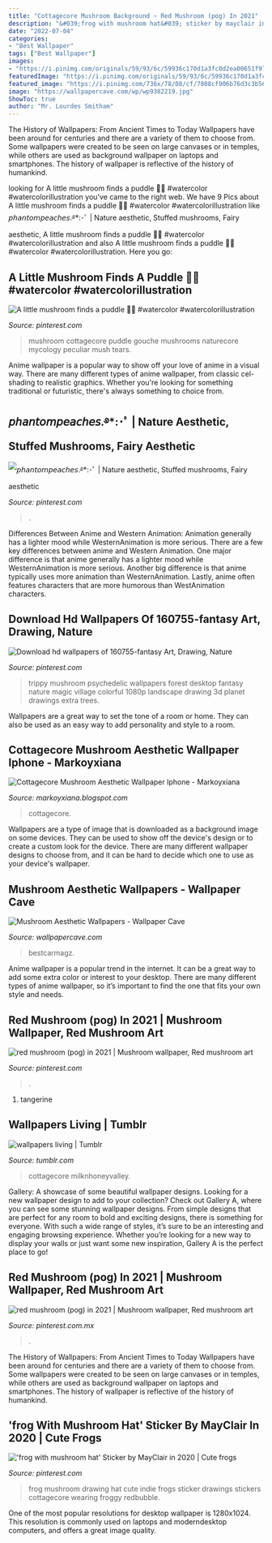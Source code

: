 ```yaml
---
title: "Cottagecore Mushroom Background ~ Red Mushroom (pog) In 2021"
description: "&#039;frog with mushroom hat&#039; sticker by mayclair in 2020"
date: "2022-07-04"
categories:
- "Best Wallpaper"
tags: ["Best Wallpaper"]
images:
- "https://i.pinimg.com/originals/59/93/6c/59936c170d1a3fc0d2ea00651f970091.jpg"
featuredImage: "https://i.pinimg.com/originals/59/93/6c/59936c170d1a3fc0d2ea00651f970091.jpg"
featured_image: "https://i.pinimg.com/736x/78/08/cf/7808cf906b76d3c3b56575c95116d8ac.jpg"
image: "https://wallpapercave.com/wp/wp9382219.jpg"
ShowToc: true
author: "Mr. Lourdes Smitham"
---
```



The History of Wallpapers: From Ancient Times to Today
Wallpapers have been around for centuries and there are a variety of them to choose from. Some wallpapers were created to be seen on large canvases or in temples, while others are used as background wallpaper on laptops and smartphones. The history of wallpaper is reflective of the history of humankind.

	

		
looking for A little mushroom finds a puddle 🍄💧 #watercolor #watercolorillustration you've came to the right web. We have 9 Pics about A little mushroom finds a puddle 🍄💧 #watercolor #watercolorillustration like 𝘱𝘩𝘢𝘯𝘵𝘰𝘮𝘱𝘦𝘢𝘤𝘩𝘦𝘴.࿔*:･ﾟ | Nature aesthetic, Stuffed mushrooms, Fairy aesthetic, A little mushroom finds a puddle 🍄💧 #watercolor #watercolorillustration and also A little mushroom finds a puddle 🍄💧 #watercolor #watercolorillustration. Here you go:
		
    
## A Little Mushroom Finds A Puddle 🍄💧 #watercolor #watercolorillustration

<img loading=lazy src="https://i.pinimg.com/736x/6d/c4/44/6dc444104ce495ad655a25ac7657a685.jpg" onerror="this.onerror=null;this.src='https://tse4.mm.bing.net/th?id=OIP.I8p-nMjCWYqfNCapdcU99QHaHa&amp;pid=15.1';" alt="A little mushroom finds a puddle 🍄💧 #watercolor #watercolorillustration">

_Source: pinterest.com_

>mushroom cottagecore puddle gouche mushrooms naturecore mycology peculiar mush tears. 

	

Anime wallpaper is a popular way to show off your love of anime in a visual way. There are many different types of anime wallpaper, from classic cel-shading to realistic graphics. Whether you're looking for something traditional or futuristic, there's always something to choice from.

    
## 𝘱𝘩𝘢𝘯𝘵𝘰𝘮𝘱𝘦𝘢𝘤𝘩𝘦𝘴.࿔*:･ﾟ | Nature Aesthetic, Stuffed Mushrooms, Fairy Aesthetic

<img loading=lazy src="https://i.pinimg.com/736x/78/08/cf/7808cf906b76d3c3b56575c95116d8ac.jpg" onerror="this.onerror=null;this.src='https://tse4.mm.bing.net/th?id=OIP.q0uvygbt4b3j7NprD3IiPQHaHa&amp;pid=15.1';" alt="𝘱𝘩𝘢𝘯𝘵𝘰𝘮𝘱𝘦𝘢𝘤𝘩𝘦𝘴.࿔*:･ﾟ | Nature aesthetic, Stuffed mushrooms, Fairy aesthetic">

_Source: pinterest.com_

>. 

	

Differences Between Anime and Western Animation: Animation generally has a lighter mood while WesternAnimation is more serious.
There are a few key differences between anime and Western Animation. One major difference is that anime generally has a lighter mood while WesternAnimation is more serious. Another big difference is that anime typically uses more animation than WesternAnimation. Lastly, anime often features characters that are more humorous than WestAnimation characters.

    
## Download Hd Wallpapers Of 160755-fantasy Art, Drawing, Nature

<img loading=lazy src="https://i.pinimg.com/originals/c8/c1/f9/c8c1f9a16656bad9a4ee8e8b64fd029c.jpg" onerror="this.onerror=null;this.src='https://tse3.mm.bing.net/th?id=OIP.tT2Jixg6hcJW12Fjzj5HSwHaEK&amp;pid=15.1';" alt="Download hd wallpapers of 160755-fantasy Art, Drawing, Nature">

_Source: pinterest.com_

>trippy mushroom psychedelic wallpapers forest desktop fantasy nature magic village colorful 1080p landscape drawing 3d planet drawings extra trees. 

	

Wallpapers are a great way to set the tone of a room or home. They can also be used as an easy way to add personality and style to a room.

    
## Cottagecore Mushroom Aesthetic Wallpaper Iphone - Markoyxiana

<img loading=lazy src="https://i.pinimg.com/originals/59/93/6c/59936c170d1a3fc0d2ea00651f970091.jpg" onerror="this.onerror=null;this.src='https://tse1.mm.bing.net/th?id=OIP.i5MgyYrYSI2Uj8C9t2-gZQHaE8&amp;pid=15.1';" alt="Cottagecore Mushroom Aesthetic Wallpaper Iphone - Markoyxiana">

_Source: markoyxiana.blogspot.com_

>cottagecore. 

	

Wallpapers are a type of image that is downloaded as a background image on some devices. They can be used to show off the device's design or to create a custom look for the device. There are many different wallpaper designs to choose from, and it can be hard to decide which one to use as your device's wallpaper.

    
## Mushroom Aesthetic Wallpapers - Wallpaper Cave

<img loading=lazy src="https://wallpapercave.com/wp/wp9382219.jpg" onerror="this.onerror=null;this.src='https://tse3.mm.bing.net/th?id=OIP.t8oBc6nc6mWK_zxJapj2AwHaEu&amp;pid=15.1';" alt="Mushroom Aesthetic Wallpapers - Wallpaper Cave">

_Source: wallpapercave.com_

>bestcarmagz. 

	

Anime wallpaper is a popular trend in the internet. It can be a great way to add some extra color or interest to your desktop. There are many different types of anime wallpaper, so it’s important to find the one that fits your own style and needs.

    
## Red Mushroom (pog) In 2021 | Mushroom Wallpaper, Red Mushroom Art

<img loading=lazy src="https://i.pinimg.com/736x/83/88/40/838840c046c28752c8b00644e3dc9a59.jpg" onerror="this.onerror=null;this.src='https://tse3.mm.bing.net/th?id=OIP.b_3DfVsNxKfeUCSyRiTdXAHaN7&amp;pid=15.1';" alt="red mushroom (pog) in 2021 | Mushroom wallpaper, Red mushroom art">

_Source: pinterest.com_

>. 

	

1. tangerine 

    
## Wallpapers Living | Tumblr

<img loading=lazy src="https://64.media.tumblr.com/0811652dba55f06699ead4e34ea83206/5549bfd54cee9a6b-f5/s640x960/268c2cde879e68ce121fc7b98ea979b673f2d555.jpg" onerror="this.onerror=null;this.src='https://tse4.mm.bing.net/th?id=OIP.mkLEx8pjxuIXTN5A_3vZOwAAAA&amp;pid=15.1';" alt="wallpapers living | Tumblr">

_Source: tumblr.com_

>cottagecore milknhoneyvalley. 

	

Gallery: A showcase of some beautiful wallpaper designs.
Looking for a new wallpaper design to add to your collection? Check out Gallery A, where you can see some stunning wallpaper designs. From simple designs that are perfect for any room to bold and exciting designs, there is something for everyone. With such a wide range of styles, it’s sure to be an interesting and engaging browsing experience. Whether you’re looking for a new way to display your walls or just want some new inspiration, Gallery A is the perfect place to go!





	
	
    
## Red Mushroom (pog) In 2021 | Mushroom Wallpaper, Red Mushroom Art

<img loading=lazy src="https://i.pinimg.com/originals/83/88/40/838840c046c28752c8b00644e3dc9a59.jpg" onerror="this.onerror=null;this.src='https://tse4.mm.bing.net/th?id=OIP.6dJQAXso6erS3gt9V8DQtQHaN8&amp;pid=15.1';" alt="red mushroom (pog) in 2021 | Mushroom wallpaper, Red mushroom art">

_Source: pinterest.com.mx_

>. 

	

The History of Wallpapers: From Ancient Times to Today
Wallpapers have been around for centuries and there are a variety of them to choose from. Some wallpapers were created to be seen on large canvases or in temples, while others are used as background wallpaper on laptops and smartphones. The history of wallpaper is reflective of the history of humankind.

    
## &#039;frog With Mushroom Hat&#039; Sticker By MayClair In 2020 | Cute Frogs

<img loading=lazy src="https://i.pinimg.com/736x/5c/7c/33/5c7c33a558cf0b2743a529ff36a9ea30.jpg" onerror="this.onerror=null;this.src='https://tse1.mm.bing.net/th?id=OIP.ZpystVqF87h4I-4ttNUOqgHaHa&amp;pid=15.1';" alt="&#039;frog with mushroom hat&#039; Sticker by MayClair in 2020 | Cute frogs">

_Source: pinterest.com_

>frog mushroom drawing hat cute indie frogs sticker drawings stickers cottagecore wearing froggy redbubble. 

	

One of the most popular resolutions for desktop wallpaper is 1280x1024. This resolution is commonly used on laptops and moderndesktop computers, and offers a great image quality.

